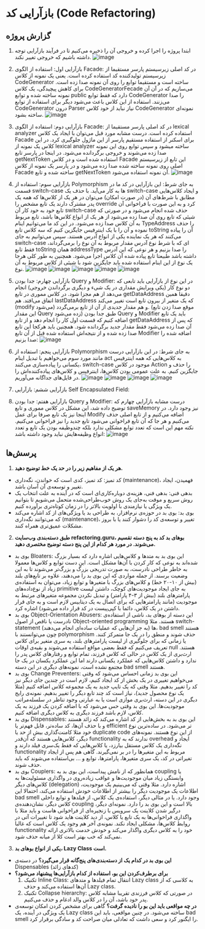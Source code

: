 # بازآرایی کد (Code Refactoring)
## گزارش پروژه
1. ابتدا پروژه را اجرا کرده و خروجی آن را ذخیره می‌کنیم تا در فرآیند بازآرایی توجه داشته باشیم که خروجی تغییر نکند.
![image](https://github.com/msrazavi/Refactoring_MiniJava_Compiler/assets/24840082/720109af-3ec9-41ab-90d4-c0343d74b3a9)

2. بازآرایی اول: استفاده از الگوی Facade:
   در کد اصلی زیرسیستم پارسر مستقیما از زیرسیستم تولیدکننده کد استفاده کرده است. یعنی یک نمونه از کلاس CodeGenerator ساخته است و مستقیما توابع را روی آن نمونه صدا زده است. برای کاهش پیچیدگی، یک کلاس CodeGeneratorFecade می‌سازیم که در آن آن نمونه ساخته شده و توابع public دارد که فقط توابع CodeGenerator را صدا می‌زنند. استفاده از این کلاس باعث می‌شود دیگر برای استفاده از توابع CodeGenerator درون Parser نیاز نباید از خود کلاس CodeGenerator نمونه‌ای ساخته بشود.
![image](https://github.com/msrazavi/Refactoring_MiniJava_Compiler/assets/24840082/634681c8-13ad-4644-b971-85badb4a28e3)

3. بازآرایی دوم: استفاده از الگوی Facade:
    در کد اصلی پارسر مستقیما از lexical analyzer استفاده کرده است. درست مشابه مورد قبل می‌توان با ایجاد یک کلاس Facade برای اسکنر از استفاده مستقیم پارسر از این ماژول جلوگیری کرد. در این کلاس یک نمونه از lexical analyzer ساخته میشود و سپس توابع روی این نمونه صدا زده می‌شوند و خروجی برگردانده می‌شود. در اینجا در پارسر تابع getNextToken استفاده شده است و در کلاس Facade این تابع از زیرسیستم اصلی روی نمونه ساخته شده صدا زده می‌شود و در پارسر یک نمونه از کلاس Facade ساخته شده و تابع getNextToken آن نمونه استفاده می‌شود.
  ![image](https://github.com/msrazavi/Refactoring_MiniJava_Compiler/assets/24840082/5d50bf8d-37ab-4843-96ec-8e1a917daf54)

4. بازآرایی سوم: استفاده از Polymorphism به جای شرط:
این بازآرایی در کد ما در قسمت switch-case ها به کار می‌آید. با حذف یک switch-case و ایجاد کلاس‌هایی مطابق با شرط‌های آن (در صورت امکان) می‌توان در هر یک از کلاس‌ها که همه یک پدر مشترک دارند یک تابع مشخص را override کرد و به این صورت با فراخوانی آن تابع خود به خود کار آن switch-case حذف شده انجام می‌شود و در صورتی که شیئی که تابع روی آن صدا زده می‌شود از هر یک از انواع کلاس‌ها باشد، تابع مربوط به آن کلاس صدا زده می‌شود. در این کد ما می‌توانیم اینام TypeAddress را حذف نموده و آن را با یک اینترفیس جایگزین کنیم که سه کلاس تابع toString آن را پیاده می‌کنند که هر یک نماینده یکی از انواع آدرس هستند. سپس می‌توانیم به جای switch-case ای که با شرط نوع آدرس مقدار مربوط به آن نوع را برمی‌گرداند، فقط تابع toString همان addressType را صدا بزنیم و هر نوعی که این آدرس داشته باشد طبیعتا تابع پیاده شده آن کلاس اجرا می‌شود. همچنین به طور کلی هرجا یک نوع از این اینام استفاده شده باید جایگزین شود با شیئی از کلاس مربوط به آن نوع.
![image](https://github.com/msrazavi/Refactoring_MiniJava_Compiler/assets/24840082/63d2266d-6691-4879-a484-7226bf85ea4c)
![image](https://github.com/msrazavi/Refactoring_MiniJava_Compiler/assets/24840082/7608a1dc-8f7f-44d9-bb03-6ec7039291c6)
![image](https://github.com/msrazavi/Refactoring_MiniJava_Compiler/assets/24840082/bf717126-5240-446f-b707-743b719936b3)
![image](https://github.com/msrazavi/Refactoring_MiniJava_Compiler/assets/24840082/cccea9f9-0849-4f28-ad88-ea4615b89813)
![image](https://github.com/msrazavi/Refactoring_MiniJava_Compiler/assets/24840082/b3748824-c59e-40d0-ba4f-114768bc9c51)



6. بازآرایی چهارم: جدا بودن Query و Modifier:
در این نوع از بازآرایی باید تابعی که دو نوع کار (یکی ویرایش مقداری در یک شیء و دیگری برگرداندن خروجی) انجام می‌دهد از هم مجزا شود. در کلاس مموری در تابع getDataAddress دقیقا همین اتفاق می‌افتد. هم lastDataAddress که یک متغیر از بیرون تابع است تغییر می‌کند (modify می‌شود) و هم مقدار جدیدی از آن از تابع برمی‌گردد. (موقع صدا زدن تابع این مقدار Query زده می‌شود) طبق جدا بودن Query و Modifier باید یک تابع اضافه کنیم که قسمت اول کار را انجام دهد و از تابع getDataAddress که پس از آن صدا زده می‌شود فقط مقدار جدید برگردانده شود. همچنین باید هرکجا این تابع صدا زده شده و از نتیجه‌اش استفاده شده قبل از آن تابع Modifier اضافه شده را صدا بزنیم:
![image](https://github.com/msrazavi/Refactoring_MiniJava_Compiler/assets/24840082/f726a50a-0e0c-4449-929a-fc01fed1d231)

8. بازآرایی پنجم: استفاده از Polymorphism به جای شرط:
   در این بازآرایی درست مانند مورد سوم می‌خواهیم با تبدیل اینام act به کلاس‌هایی که همه اینترفیس یکسانی را پیاده‌سازی می‌کنند، switch-case موجود در کلاس Action را حذف و جایگزین کنیم. به علت عمومی بودن کلاس‌ها، اینترفیس و کلاس‌های پیاده‌کننده‌اش را در فایل‌های جداگانه می‌آوریم.
   ![image](https://github.com/msrazavi/Refactoring_MiniJava_Compiler/assets/24840082/216ddabf-5f4c-4ddf-88fb-55775fd1e714)
![image](https://github.com/msrazavi/Refactoring_MiniJava_Compiler/assets/24840082/af59126c-8902-47df-a91d-63df8bd5c0cc)
![image](https://github.com/msrazavi/Refactoring_MiniJava_Compiler/assets/24840082/44e7b0db-d9d7-4a8a-ab41-3dea85fabe69)
![image](https://github.com/msrazavi/Refactoring_MiniJava_Compiler/assets/24840082/5e1d124d-f8f0-4c59-95b2-bb387a38e586)


10. بازآرایی ششم: بازآرایی Self Encapsulated Field:

11. بازآرایی هفتم: جدا بودن Query و Modifier:
    درست مشابه بازآرایی چهارم که توضیح داده شد، این مشکل در کلاس مموری و تابع saveMemory نیز وجود دارد. در اینجا نیز یک تابع صرفا برای عمل Modify اضافه می‌کنیم و از تابع اصلی حذف می‌کنیم و هر جا که آن تابع فراخوانی می‌شود تابع جدید را نیز فراخوانی می‌کنیم. نکته مهم این است که تعدد توابع مشکلی ندارد بلکه چندوظیفه بودن یک تابع و تعدد انواع وظیفه‌هایش نباید وجود داشته باشد:
    ![image](https://github.com/msrazavi/Refactoring_MiniJava_Compiler/assets/24840082/b4b01a23-53e7-4b7a-92e3-34856d979b3c)






## پرسش‌ها
1. **هر یک از مفاهیم زیر را در حد یک خط توضیح دهید.**
- کد تمیز: کد تمیز، کدی است که خواندن، نگه‌داری (maintenance)، فهمیدن، ایجاد تغییر و توسعه‌ی آن آسان باشد.
- بدهی فنی: بدهی فنی، هزینه‌ی دوباره‌کاری‌ای است که در آینده به علت انتخاب یک روش سریع و موقت به‌جای یک روش خوب‌طراحی‌شده متحمل می‌شویم تا بتوانیم یک ویژگی یا نیازمندی با اولویت بالاتر را در زمان کوتاه‌تری برآورده کنیم.
- بوی بد: بوی بد در حوزه‌ی نرم‌افزار، به طراحی بد یا ویژگی‌های از کد اشاره می‌کند که می‌توانند نگه‌داری (maintenance)، تغییر و توسعه‌ی کد را دشوار کنند یا با بروز مشکلات عمیق‌تری همراه کنند.
2. **طبق دسته‌بندی وب‌سایت refactoring.guru، بوهای بد کد به پنج دسته تقسیم می‌شوند. در مورد هر کدام از این پنج دسته توضیح مختصری دهید.**
- بوی بد Bloaters: این بوی بد به متدها و کلاس‌هایی اشاره دارد که بسیار بزرگ شده‌اند به نوعی که کار کردن با آن‌ها مشکل است. این دست توابع و کلاس‌ها معمولا به خاطر طراحی نادرست، به صورت تدریجی بزرگ و بزرگ‌تر می‌شوند تا به این وضعیت برسند. از جمله مواردی که این بوی بد را می‌دهند، علاوه بر تابع‌های بلند (بیش از ۱۰-۲۰ خط) و کلاس‌های بزرگ با متغیر‌ها و توابع زیاد، می‌توان به استفاده‌ی زیاد از نوع‌داده‌های primitive به جای ایجاد موجودیت‌های کوچک، داشتن لیست پارامتر‌های بلند (بیش از ۳-۴ پارامتر) و تبدیل نکردن مجموعه متغیرهای مرتبط به موجودیت (مانند پارامتر‌هایی که برای اتصال به یک دیتابیس لازم است و به جای قرار داشتن در یک کلاس، دائما با کپی‌پیست در کد قرار داده می‌شود) اشاره کرد.
- بوی بد Object-Orientation Abusers: این دسته از بو‌های بد،‌ ناشی از استفاده‌ی نادرست یا ناقص از اصول Object-oriented programming هستند. مثلا switch-statement ها (به جز آن‌هایی که عملیات ساده‌ای انجام می‌دهند)، bad smell هستند چون می‌توانستند با polymorphism حذف شوند و منطق را در یک جا متمرکز کنند. یا زمانی که برای جلوگیری از لیست پارامترهای بلند، یه سری متغیر برای کلاس تعریف می‌کنیم که فقط بعضی مواقع استفاده می‌شوند و بقیه‌ی اوقات null هستند. ارث‌بری از یک کلاس در حالی که کلاس فرزند، تمام توابع و رفتارهای کلاس پدر را ندارد و داشتن کلاس‌هایی که عملکرد یکسانی دارند اما این عملکرد یکسان در یک جا مجتمع نشده است، نمونه‌های دیگری در این دسته bad smell هستند.
- بوی بد Change Preventers: این بوی بد زمانی احساس می‌شود که وقتی می‌خواهیم تغییری در یک بخش از کد ایجاد کنیم، لازم است در چندین جای دیگر نیز کد را تغییر بدهیم. مثلا وقتی که یک تایپ جدید به یک مجموعه کلاس اضافه کنیم (مثلا یک نوع محصول جدید)، نیاز است کد چند تابع دیگر را تغییر بدهیم. نمونه‌ی رایج دیگری در این دسته، ارث‌بری موازی است یا به عبارتی وجود تناظر در سلسله‌مراتب موجودیت‌ها. این بوی بد وقتی حس می‌شود که با اضافه کردن یک فرزند به یک کلاس، لازم باشد فرزند دیگری به کلاس دیگری اضافه کنیم.
- بوی بد Dispensables: این بوی بد به بخش‌هایی از کد اشاره می‌کند که زائد هستند و با حذف آن‌ها، کد ساده‌تر، قابل فهم‌تر یا efficient تر می‌شود. در ساده‌ترین نوع خود مثلا کامنت‌گذاری بیش از حد یا duplicate code از این نوع هستند. نمونه‌های دیگر، کلاس‌هایی هستند که آن‌قدر functionality ندارند که به overhead ایجاد و نگه‌داری یک کلاس مستقل بیارزد، یا کلاس‌هایی که فقط یک‌سری فیلد دارند و functionality مربوط به این متغیرها را در بر نمی‌گیرند. گاهی هم پس از ایجاد تغیراتی در کد، یک سری متغیر‌ها، پارامتر‌ها، توابع و ... بی‌استفاده می‌شوند که باید حذف شوند.
- بوی بد Couplers: همانطور که از نامش پیداست، این بوی بد به coupling یا وابستگی زیاد میان موجودیت‌ها و عواقب زیاده‌روی در واگذاری مسئولیت‌ها به کلاس‌های دیگر (delegation) اشاره دارد. مثلا وقتی که می‌بینیم یک موجودیت، اطلاعات یک موجودیت دیگر را بیشتر از اطلاعات خودش استفاده می‌کند، احتمالا این bad smell وجود دارد. یا در مثالی دیگر، استفاده‌ی یک کلاس، از فیلد‌ها و توابع داخلی کلاس دیگر، نشان‌دهنده‌ی coupling بالا است و این بوی بد را دارد. نمونه‌ای دیگر، درگیر شدن کلاینت یک سرویس با زنجیره‌ای از فراخوانی هاست و باید مثلا با واگذاری فراخوانی‌ها به یک تابع یا کلاس، از دید کلاینت هاید شود تا تغییرات آتی در روابط کلاس‌ها، مشکلی ایجاد نکند. نمونه‌ی آخر هم وجود یک کلاس است که غالبا functionality خود را به کلاس دیگری واگذار می‌کند و خودش خدمت بالاتری ارائه نمی‌کند که خب بهتر است کلا از میانه حذف شود.
3. **یکی از انواع بوهای بد، Lazy Class است.**
  - **این بوی بد در کدام یک از دسته‌بندی‌های پنج‌گانه قرار می‌گیرد؟** در دسته‌ی Dispensables (کد‌های زائد)
  - **برای برطرف‌کردن این بو، استفاده از کدام بازآرایی‌ها پیشنهاد می‌شود؟**
    1. تکنیک Inline Class: انتقال تمام فیلدها و متد‌های Lazy class به کلاسی که از آن‌ها استفاده می‌کند و حذف Lazy class.
    2. تکنیک Collapse hierarchy: در صورتی که کلاس فرزندی تقریبا مشابه کلاس پدر خود باشد، آن را در کلاس والد ادغام و حذف می‌کنیم.
- **در چه مواقعی باید این بو را نادیده گرفت؟** گاهی برای مشخص کردن امکان توسعه‌ی یک ویژگی در آینده، یک Lazy class ساخته می‌شود. در چنین مواقعی، باید این bad smell را ایگنور کرد و سعی داشت که تعادلی میان صراحت کد و سادگی برقرار کرد.
